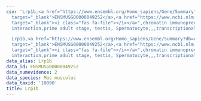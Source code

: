 ```yaml
---
csv: 'Lrp1b,<a href="https://www.ensembl.org/Homo_sapiens/Gene/Summary?db=core;g=ENSMUSG00000049252"
  target="_blank">ENSMUSG00000049252</a>,<a href="https://www.ncbi.nlm.nih.gov/pubmed/25450459"
  target="_blank"><i class="fas fa-file"></i></a>",chromatin immunoprecipitation assay,direct
  interaction,prime adult stage, testis, Spermatocyte,,,transcriptional regulation,

  Lrp1b,<a href="https://www.ensembl.org/Homo_sapiens/Gene/Summary?db=core;g=ENSMUSG00000049252"
  target="_blank">ENSMUSG00000049252</a>,<a href="https://www.ncbi.nlm.nih.gov/pubmed/25450459"
  target="_blank"><i class="fas fa-file"></i></a>",chromatin immunoprecipitation assay,direct
  interaction,prime adult stage, testis, Spermatocyte,,,transcriptional regulation,'
data_alias: Lrp1b
data_id: ENSMUSG00000049252
data_numevidence: 2
data_species: Mus musculus
data_taxid: '10090'
title: Lrp1b
---
```

